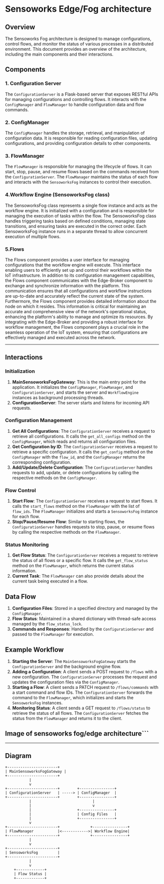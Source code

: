 # Sensoworks Edge/Fog architecture

## Overview

The Sensoworks Fog architecture is designed to manage configurations, control flows, and monitor the status of various processes in a distributed environment. This document provides an overview of the architecture, including the main components and their interactions.

## Components

### 1. Configuration Server

The `ConfigurationServer` is a Flask-based server that exposes RESTful APIs for managing configurations and controlling flows. It interacts with the `ConfigManager` and `FlowManager` to handle configuration data and flow commands.

### 2. ConfigManager

The `ConfigManager` handles the storage, retrieval, and manipulation of configuration data. It is responsible for reading configuration files, updating configurations, and providing configuration details to other components.

### 3. FlowManager

The `FlowManager` is responsible for managing the lifecycle of flows. It can start, stop, pause, and resume flows based on the commands received from the `ConfigurationServer`. The `FlowManager` maintains the status of each flow and interacts with the `SensoworksFog` instances to control their execution.

### 4.**Workflow Engine (SensoworksFog class)**

The SensoworksFog class represents a single flow instance and acts as the workflow engine. It is initialized with a configuration and is responsible for managing the execution of tasks within the flow. The SensoworksFog class handles triggering tasks based on defined conditions, managing state transitions, and ensuring tasks are executed in the correct order. Each SensoworksFog instance runs in a separate thread to allow concurrent execution of multiple flows.

### 5.**Flows**

The Flows component provides a user interface for managing configurations that the workflow engine will execute. This interface enabling users to efficiently set up and control their workflows within the IoT infrastructure. In addition to its configuration management capabilities, the Flows component communicates with the Edge-Broker component to exchange and synchronize information with the platform. This communication ensures that all configurations and workflow instructions are up-to-date and accurately reflect the current state of the system.
Furthermore, the Flows component provides detailed information about the node on which it resides. This information is critical for maintaining an accurate and comprehensive view of the network's operational status, enhancing the platform's ability to manage and optimize its resources. By integrating with the Edge-Broker and providing a robust interface for workflow management, the Flows component plays a crucial role in the seamless operation of the IoT system, ensuring that configurations are effectively managed and executed across the network.

---

## Interactions

### Initialization

1. **MainSensoworksFogGateway**: This is the main entry point for the application. It initializes the `ConfigManager`, `FlowManager`, and `ConfigurationServer`, and starts the server and `WorkflowEngine` instances as background processing threads.
2. **ConfigurationServer**: The server starts and listens for incoming API requests.

### Configuration Management

1. **Get All Configurations**: The `ConfigurationServer` receives a request to retrieve all configurations. It calls the `get_all_configs` method on the `ConfigManager`, which reads and returns all configuration files.
2. **Get Configuration by ID**: The `ConfigurationServer` receives a request to retrieve a specific configuration. It calls the `get_config` method on the `ConfigManager` with the `flow_id`, and the `ConfigManager` returns the corresponding configuration.
3. **Add/Update/Delete Configuration**: The `ConfigurationServer` handles requests to add, update, or delete configurations by calling the respective methods on the `ConfigManager`.

### Flow Control

1. **Start Flow**: The `ConfigurationServer` receives a request to start flows. It calls the `start_flows` method on the `FlowManager` with the list of `flow_ids`. The `FlowManager` initializes and starts a `SensoworksFog` instance for each flow.
2. **Stop/Pause/Resume Flow**: Similar to starting flows, the `ConfigurationServer` handles requests to stop, pause, or resume flows by calling the respective methods on the `FlowManager`.

### Status Monitoring

1. **Get Flow Status**: The `ConfigurationServer` receives a request to retrieve the status of all flows or a specific flow. It calls the `get_flow_status` method on the `FlowManager`, which returns the current status information.
2. **Current Task**: The `FlowManager` can also provide details about the current task being executed in a flow.

## Data Flow

1. **Configuration Files**: Stored in a specified directory and managed by the `ConfigManager`.
2. **Flow Status**: Maintained in a shared dictionary with thread-safe access managed by the `flow_status_lock`.
3. **Commands and Responses**: Handled by the `ConfigurationServer` and passed to the `FlowManager` for execution.

## Example Workflow

1. **Starting the Server**: The `MainSensoworksFogGateway` starts the `ConfigurationServer` and the background engine flow.
2. **Adding a Configuration**: A client sends a POST request to `/flows` with a new configuration. The `ConfigurationServer` processes the request and updates the configuration files via the `ConfigManager`.
3. **Starting a Flow**: A client sends a PATCH request to `/flows/commands` with a start command and flow IDs. The `ConfigurationServer` forwards the command to the `FlowManager`, which initializes and starts the `SensoworksFog` instances.
4. **Monitoring Status**: A client sends a GET request to `/flows/status` to retrieve the status of all flows. The `ConfigurationServer` fetches the status from the `FlowManager` and returns it to the client.

## Image of sensoworks fog/edge architecture```

---

## Diagram

```
+-----------------------+
| MainSensoworksFogGateway |
+-----------------------+
           |
           v
+-----------------------+        +----------------+
| ConfigurationServer   | -----> | ConfigManager  |
+-----------------------+        +----------------+
           |                            |
           |                            v
           |                     +----------------+
           |                     | Config Files   |
           |                     +----------------+
           v
+-----------------------+              +----------------+
| FlowManager           |<------------>| Workflow Engine|
+-----------------------+              +----------------+
           |
           v
+-----------------------+
| SensoworksFog         |
+-----------------------+
           |
           v
    +-------------+
    | Flow Status |
    +-------------+
```
